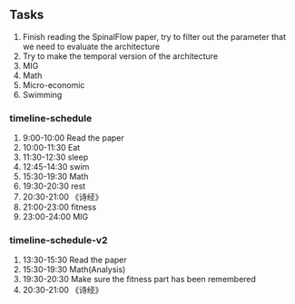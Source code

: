 ## Tasks
1. Finish reading the SpinalFlow paper, try to filter out the parameter that we need to evaluate the architecture
2. Try to make the temporal version of the architecture
3. MIG
4. Math
5. Micro-economic
6. Swimming

### timeline-schedule
1. 9:00-10:00 Read the paper
2. 10:00-11:30 Eat
3. 11:30-12:30 sleep
4. 12:45-14:30 swim
5. 15:30-19:30 Math
6. 19:30-20:30 rest
7. 20:30-21:00 《诗经》
8. 21:00-23:00 fitness
9. 23:00-24:00 MIG

### timeline-schedule-v2
1. 13:30-15:30 Read the paper
2. 15:30-19:30 Math(Analysis)
3. 19:30-20:30 Make sure the fitness part has been remembered
4. 20:30-21:00 《诗经》
